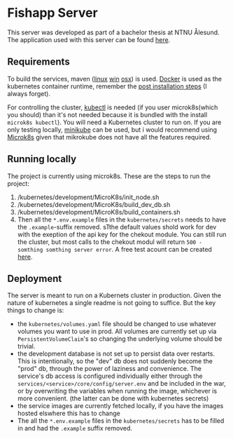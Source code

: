 # Fishapp Server
This server was developed as part of a bachelor thesis at NTNU Ålesund. The application used with this server can be found [here](https://github.com/Fish-app/mobile-app).

## Requirements

To build the services,
maven ([linux](https://packages.debian.org/search?keywords=maven) [win](https://letmegooglethat.com/?q=How+to+install+maven+on+windows) [osx](https://formulae.brew.sh/formula/maven))
is used. [Docker](https://docs.docker.com/engine/install/) is used as the kubernetes container runtime, remember
the [post installation steps](https://docs.docker.com/engine/install/linux-postinstall/) (I always forget).

For controlling the cluster, [kubectl](https://kubernetes.io/docs/tasks/tools/) is needed (if you user microk8s(which you should) than it's not needed because it is bundled with the install ``microk8s kubectl``). 
You will need a Kubernetes cluster to run on. If you are only testing locally, [minikube](https://minikube.sigs.k8s.io/docs/start/) can be used, but i would recommend using [Microk8s](https://microk8s.io/) given that mikrokube does not have all the features required.

## Running locally

The project is currently using microk8s.
These are the steps to run the project:

1. /kubernetes/development/MicroK8s/init_node.sh
2. /kubernetes/development/MicroK8s/build_dev_db.sh
3. /kubernetes/development/MicroK8s/build_containers.sh
4. Then all the ``*.env.example`` files in the ``kubernetes/secrets`` needs to have the ``.example``-suffix removed. sTthe default values shold work for dev with the exeption of the api key for the chekout module. You can still run the cluster, but most calls to the chekout modul will return ``500 -  somthing somthing server error``. A free test acount can be created [here](https://portal.dibspayment.eu/registration).

## Deployment

The server is meant to run on a Kubernets cluster in production. Given the nature of kubernetes a single readme is not
going to suffice. But the key things to change is:

- the ```kubernetes/volumes.yaml``` file should be changed to use whatever volumes you want to use in prod. All volumes are
  currently set up via ``PersistentVolumeClaim``'s so changing the underlying volume should be trivial.
- the development database is not set up to persist data over restarts. This is intentionally, so the "dev" db does not
  suddenly become the "prod" db, through the power of laziness and convenience. The service's db access is configured
  individually either through the ``services/<service>/core/config/server.env`` and be included in the war, or by
  overwriting the variables when running the image, whichever is more convenient. (the latter can be done with
  kubernetes secrets)
- the service images are currently fetched locally, if you have the images hosted elswhere this has to change
- The all the ``*.env.example`` files in the ``kubernetes/secrets`` has to be filled in and had the ``.example`` suffix removed. 
